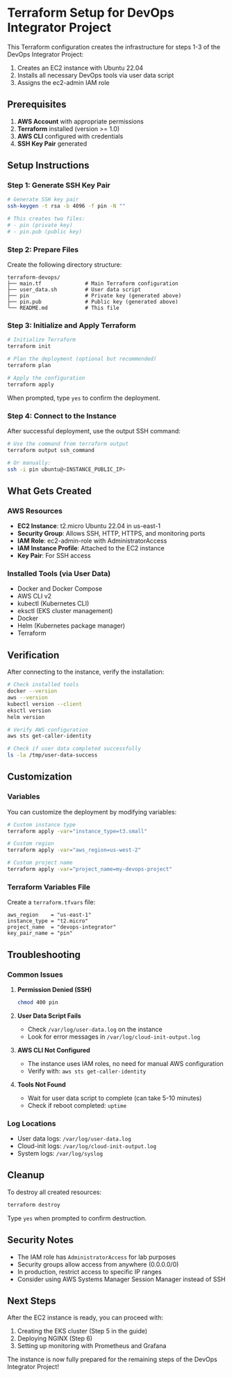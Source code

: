 # Terraform Setup for DevOps Integrator Project

This Terraform configuration creates the infrastructure for steps 1-3 of the DevOps Integrator Project:
1. Creates an EC2 instance with Ubuntu 22.04
2. Installs all necessary DevOps tools via user data script
3. Assigns the ec2-admin IAM role

## Prerequisites

1. **AWS Account** with appropriate permissions
2. **Terraform** installed (version >= 1.0)
3. **AWS CLI** configured with credentials
4. **SSH Key Pair** generated

## Setup Instructions

### Step 1: Generate SSH Key Pair

```bash
# Generate SSH key pair
ssh-keygen -t rsa -b 4096 -f pin -N ""

# This creates two files:
# - pin (private key)
# - pin.pub (public key)
```

### Step 2: Prepare Files

Create the following directory structure:
```
terraform-devops/
├── main.tf              # Main Terraform configuration
├── user_data.sh         # User data script
├── pin                  # Private key (generated above)
├── pin.pub              # Public key (generated above)
└── README.md            # This file
```

### Step 3: Initialize and Apply Terraform

```bash
# Initialize Terraform
terraform init

# Plan the deployment (optional but recommended)
terraform plan

# Apply the configuration
terraform apply
```

When prompted, type `yes` to confirm the deployment.

### Step 4: Connect to the Instance

After successful deployment, use the output SSH command:

```bash
# Use the command from terraform output
terraform output ssh_command

# Or manually:
ssh -i pin ubuntu@<INSTANCE_PUBLIC_IP>
```

## What Gets Created

### AWS Resources
- **EC2 Instance**: t2.micro Ubuntu 22.04 in us-east-1
- **Security Group**: Allows SSH, HTTP, HTTPS, and monitoring ports
- **IAM Role**: ec2-admin-role with AdministratorAccess
- **IAM Instance Profile**: Attached to the EC2 instance
- **Key Pair**: For SSH access

### Installed Tools (via User Data)
- Docker and Docker Compose
- AWS CLI v2
- kubectl (Kubernetes CLI)
- eksctl (EKS cluster management)
- Docker
- Helm (Kubernetes package manager)
- Terraform

## Verification

After connecting to the instance, verify the installation:

```bash
# Check installed tools
docker --version
aws --version
kubectl version --client
eksctl version
helm version

# Verify AWS configuration
aws sts get-caller-identity

# Check if user data completed successfully
ls -la /tmp/user-data-success
```

## Customization

### Variables
You can customize the deployment by modifying variables:

```bash
# Custom instance type
terraform apply -var="instance_type=t3.small"

# Custom region
terraform apply -var="aws_region=us-west-2"

# Custom project name
terraform apply -var="project_name=my-devops-project"
```

### Terraform Variables File
Create a `terraform.tfvars` file:

```hcl
aws_region    = "us-east-1"
instance_type = "t2.micro"
project_name  = "devops-integrator"
key_pair_name = "pin"
```

## Troubleshooting

### Common Issues

1. **Permission Denied (SSH)**
   ```bash
   chmod 400 pin
   ```

2. **User Data Script Fails**
   - Check `/var/log/user-data.log` on the instance
   - Look for error messages in `/var/log/cloud-init-output.log`

3. **AWS CLI Not Configured**
   - The instance uses IAM roles, no need for manual AWS configuration
   - Verify with: `aws sts get-caller-identity`

4. **Tools Not Found**
   - Wait for user data script to complete (can take 5-10 minutes)
   - Check if reboot completed: `uptime`

### Log Locations
- User data logs: `/var/log/user-data.log`
- Cloud-init logs: `/var/log/cloud-init-output.log`
- System logs: `/var/log/syslog`

## Cleanup

To destroy all created resources:

```bash
terraform destroy
```

Type `yes` when prompted to confirm destruction.

## Security Notes

- The IAM role has `AdministratorAccess` for lab purposes
- Security groups allow access from anywhere (0.0.0.0/0)
- In production, restrict access to specific IP ranges
- Consider using AWS Systems Manager Session Manager instead of SSH

## Next Steps

After the EC2 instance is ready, you can proceed with:
1. Creating the EKS cluster (Step 5 in the guide)
2. Deploying NGINX (Step 6)
3. Setting up monitoring with Prometheus and Grafana

The instance is now fully prepared for the remaining steps of the DevOps Integrator Project!